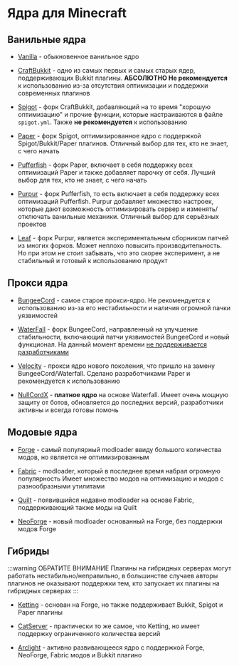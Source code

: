 # Ядра для Minecraft

## Ванильные ядра

- [Vanilla](https://getbukkit.org/download/vanilla) - обыкновенное ванильное ядро

- [CraftBukkit](https://getbukkit.org/download/craftbukkit) - одно из самых первых и самых старых ядер, поддерживающих Bukkit плагины. **АБСОЛЮТНО Не рекомендуется** к использованию из-за отсутствия оптимизации и поддержки современных плагинов

- [Spigot](https://getbukkit.org/download/spigot) -  форк CraftBukkit, добавляющий на то время "хорошую оптимизацию" и прочие функции, которые настраиваются в файле `spigot.yml`. Также **не рекомендуется** к использованию

- [Paper](https://papermc.io/software/paper) - форк Spigot, оптимизированное ядро с поддержкой Spigot/Bukkit/Paper плагинов.
  Отличный выбор для тех, кто не знает, с чего начать

- [Pufferfish](https://pufferfish.host/downloads) - форк Paper, включает в себя поддержку всех оптимизаций Paper и также добавляет парочку от себя.
  Лучший выбор для тех, кто не знает, с чего начать

- [Purpur](https://purpurmc.org/) - форк Pufferfish, то есть включает в себя поддержку всех оптимизаций Pufferfish.
  Purpur добавляет множество настроек, которые дают возможность оптимизировать сервер и изменять/отключать ванильные механики. Отличный выбор для серьёзных проектов

- [Leaf](https://github.com/Winds-Studio/Leaf) - форк Purpur, является экспериментальным сборником патчей из многих форков.
  Может неплохо повысить производительность. Но при этом не стоит забывать, что это скорее эксперимент, а не стабильный и готовый к использованию продукт

## Прокси ядра

- [BungeeCord](https://www.spigotmc.org/wiki/bungeecord/) - самое старое прокси-ядро. Не рекомендуется к использованию из-за его нестабильности и наличия огромной пачки уязвимостей

- [WaterFall](https://papermc.io/software/waterfall) - форк BungeeCord, направленный на улучшение стабильности, включающий патчи уязвимостей BungeeCord и новый функционал. На данный момент времени [не поддерживается разработчиками](https://forums.papermc.io/threads/1088/)

- [Velocity](https://papermc.io/software/velocity) - прокси ядро нового поколения, что пришло на замену BungeeCord/Waterfall.
  Сделано разработчиками Paper и рекомендуется к использованию

- [NullCordX](https://builtbybit.com/resources/nullcordx-lightweight-antibot.22322/) - **платное ядро** на основе Waterfall.
  Имеет очень мощную защиту от ботов, обновляется до последних версий, разработчики активны и всегда готовы помочь

## Модовые ядра

- [Forge](https://files.minecraftforge.net/net/minecraftforge/forge/) - самый популярный modloader ввиду большого количества модов, но является не оптимизированным

- [Fabric](https://fabricmc.net/use/server/) - modloader, который в последнее время набрал огромную популярность
  Имеет множество модов на оптимизацию и модов с разнообразными утилитами

- [Quilt](https://quiltmc.org/en/install/server/) - появившийся недавно modloader на основе Fabric, поддерживающий также моды на Quilt

- [NeoForge](https://neoforged.net/) - новый modloader основанный на Forge, без поддержки модов Forge

## Гибриды

:::warning ОБРАТИТЕ ВНИМАНИЕ
Плагины на гибридных серверах могут работать нестабильно/неправильно, в большинстве случаев
авторы плагинов не оказывают поддержки тем, кто запускает их плагины на гибридных серверах
:::

- [Ketting](https://github.com/kettingpowered/Ketting-1-20-x) - основан на Forge, но также поддерживает Bukkit, Spigot и Paper плагины

- [CatServer](https://catmc.org/) - практически то же самое, что Ketting, но имеет поддержку ограниченного количества версий

- [Arclight](https://github.com/IzzelAliz/Arclight) - активно развивающееся ядро с поддержкой Forge, NeoForge, Fabric модов и Bukkit плагино